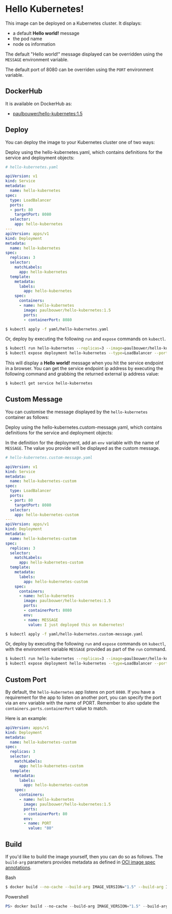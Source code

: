 # Hello Kubernetes!

This image can be deployed on a Kubernetes cluster. It displays:
- a default **Hello world!** message
- the pod name
- node os information

The default "Hello world!" message displayed can be overridden using the `MESSAGE` environment variable.

The default port of 8080 can be overriden using the `PORT` environment variable.

## DockerHub

It is available on DockerHub as:

- [paulbouwer/hello-kubernetes:1.5](https://hub.docker.com/r/paulbouwer/hello-kubernetes/)

## Deploy

You can deploy the image to your Kubernetes cluster one of two ways:

Deploy using the hello-kubernetes.yaml, which contains definitions for the service and deployment objects:

```yaml
# hello-kubernetes.yaml

apiVersion: v1
kind: Service
metadata:
  name: hello-kubernetes
spec:
  type: LoadBalancer
  ports:
  - port: 80
    targetPort: 8080
  selector:
    app: hello-kubernetes
---
apiVersion: apps/v1
kind: Deployment
metadata:
  name: hello-kubernetes
spec:
  replicas: 3
  selector:
    matchLabels:
      app: hello-kubernetes
  template:
    metadata:
      labels:
        app: hello-kubernetes
    spec:
      containers:
      - name: hello-kubernetes
        image: paulbouwer/hello-kubernetes:1.5
        ports:
        - containerPort: 8080
```

```bash
$ kubectl apply -f yaml/hello-kubernetes.yaml
```

Or, deploy by executing the following `run` and `expose` commands on `kubectl`. 

```bash
$ kubectl run hello-kubernetes --replicas=3 --image=paulbouwer/hello-kubernetes:1.5 --port=8080
$ kubectl expose deployment hello-kubernetes --type=LoadBalancer --port=80 --target-port=8080 --name=hello-kubernetes
```

This will display a **Hello world!** message when you hit the service endpoint in a browser. You can get the service endpoint ip address by executing the following command and grabbing the returned external ip address value:

```bash
$ kubectl get service hello-kubernetes
```

## Custom Message

You can customise the message displayed by the `hello-kubernetes` container as follows:

Deploy using the hello-kubernetes.custom-message.yaml, which contains definitions for the service and deployment objects:

In the definition for the deployment, add an `env` variable with the name of `MESSAGE`. The value you provide will be displayed as the custom message.

```yaml
# hello-kubernetes.custom-message.yaml

apiVersion: v1
kind: Service
metadata:
  name: hello-kubernetes-custom
spec:
  type: LoadBalancer
  ports:
  - port: 80
    targetPort: 8080
  selector:
    app: hello-kubernetes-custom
---
apiVersion: apps/v1
kind: Deployment
metadata:
  name: hello-kubernetes-custom
spec:
  replicas: 3
  selector:
    matchLabels:
      app: hello-kubernetes-custom
  template:
    metadata:
      labels:
        app: hello-kubernetes-custom
    spec:
      containers:
      - name: hello-kubernetes
        image: paulbouwer/hello-kubernetes:1.5
        ports:
        - containerPort: 8080
        env:
        - name: MESSAGE
          value: I just deployed this on Kubernetes!
```

```bash
$ kubectl apply -f yaml/hello-kubernetes.custom-message.yaml
```

Or, deploy by executing the following `run` and `expose` commands on `kubectl`, with the environment variable `MESSAGE` provided as part of the `run` command.

```bash
$ kubectl run hello-kubernetes --replicas=3 --image=paulbouwer/hello-kubernetes:1.5 --port=8080 --env="MESSAGE=I just deployed this on Kubernetes!"
$ kubectl expose deployment hello-kubernetes --type=LoadBalancer --port=80 --target-port=8080 --name=hello-kubernetes
```

## Custom Port

By default, the `hello-kubernetes` app listens on port `8080`. If you have a requirement for the app to listen on another port, you can specify the port via an env variable with the name of PORT. Remember to also update the `containers.ports.containerPort` value to match.

Here is an example:

```yaml
apiVersion: apps/v1
kind: Deployment
metadata:
  name: hello-kubernetes-custom
spec:
  replicas: 3
  selector:
    matchLabels:
      app: hello-kubernetes-custom
  template:
    metadata:
      labels:
        app: hello-kubernetes-custom
    spec:
      containers:
      - name: hello-kubernetes
        image: paulbouwer/hello-kubernetes:1.5
        ports:
        - containerPort: 80
        env:
        - name: PORT
          value: "80"
```


## Build

If you'd like to build the image yourself, then you can do so as follows. The `build-arg` parameters provides metadata as defined in [OCI image spec annotations](https://github.com/opencontainers/image-spec/blob/master/annotations.md).

Bash
```bash
$ docker build --no-cache --build-arg IMAGE_VERSION="1.5" --build-arg IMAGE_CREATE_DATE="`date -u +"%Y-%m-%dT%H:%M:%SZ"`" --build-arg IMAGE_SOURCE_REVISION="`git rev-parse HEAD`" -f Dockerfile -t "hello-kubernetes:1.5" .
```

Powershell
```powershell
PS> docker build --no-cache --build-arg IMAGE_VERSION="1.5" --build-arg IMAGE_CREATE_DATE="$(Get-Date((Get-Date).ToUniversalTime()) -UFormat '%Y-%m-%dT%H:%M:%SZ')" --build-arg IMAGE_SOURCE_REVISION="$(git rev-parse HEAD)" -f Dockerfile -t "hello-kubernetes:1.5" .
```